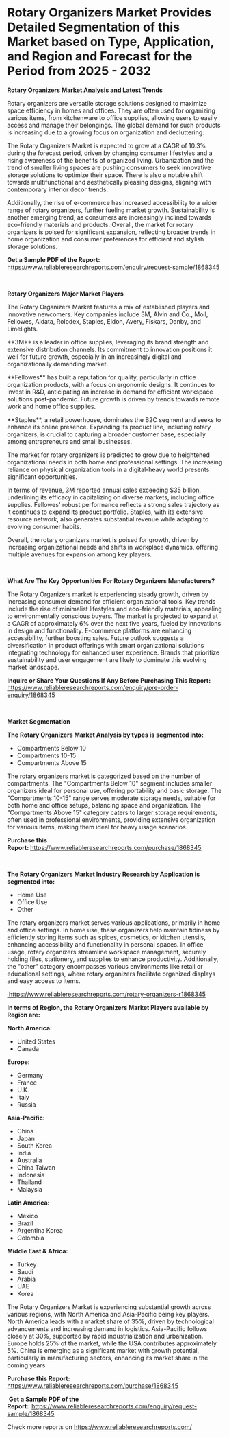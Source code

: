 <p><h1>Rotary Organizers Market Provides Detailed Segmentation of this Market based on Type, Application, and Region and Forecast for the Period from 2025 - 2032</h1></p><p><strong>Rotary Organizers Market Analysis and Latest Trends</strong></p>
<p><p>Rotary organizers are versatile storage solutions designed to maximize space efficiency in homes and offices. They are often used for organizing various items, from kitchenware to office supplies, allowing users to easily access and manage their belongings. The global demand for such products is increasing due to a growing focus on organization and decluttering.</p><p>The Rotary Organizers Market is expected to grow at a CAGR of 10.3% during the forecast period, driven by changing consumer lifestyles and a rising awareness of the benefits of organized living. Urbanization and the trend of smaller living spaces are pushing consumers to seek innovative storage solutions to optimize their space. There is also a notable shift towards multifunctional and aesthetically pleasing designs, aligning with contemporary interior decor trends.</p><p>Additionally, the rise of e-commerce has increased accessibility to a wider range of rotary organizers, further fueling market growth. Sustainability is another emerging trend, as consumers are increasingly inclined towards eco-friendly materials and products. Overall, the market for rotary organizers is poised for significant expansion, reflecting broader trends in home organization and consumer preferences for efficient and stylish storage solutions.</p></p>
<p><strong>Get a Sample PDF of the Report:&nbsp;</strong> <a href="https://www.reliableresearchreports.com/enquiry/request-sample/1868345?utm_campaign=2205&utm_medium=2&utm_source=Github&utm_content=ia&utm_term=07022025&utm_id=rotary-organizers">https://www.reliableresearchreports.com/enquiry/request-sample/1868345</a></p>
<p>&nbsp;</p>
<p><strong>Rotary Organizers Major Market Players</strong></p>
<p><p>The Rotary Organizers Market features a mix of established players and innovative newcomers. Key companies include 3M, Alvin and Co., Moll, Fellowes, Aidata, Rolodex, Staples, Eldon, Avery, Fiskars, Danby, and Limelights. </p><p>**3M** is a leader in office supplies, leveraging its brand strength and extensive distribution channels. Its commitment to innovation positions it well for future growth, especially in an increasingly digital and organizationally demanding market. </p><p>**Fellowes** has built a reputation for quality, particularly in office organization products, with a focus on ergonomic designs. It continues to invest in R&D, anticipating an increase in demand for efficient workspace solutions post-pandemic. Future growth is driven by trends towards remote work and home office supplies.</p><p>**Staples**, a retail powerhouse, dominates the B2C segment and seeks to enhance its online presence. Expanding its product line, including rotary organizers, is crucial to capturing a broader customer base, especially among entrepreneurs and small businesses.</p><p>The market for rotary organizers is predicted to grow due to heightened organizational needs in both home and professional settings. The increasing reliance on physical organization tools in a digital-heavy world presents significant opportunities.</p><p>In terms of revenue, 3M reported annual sales exceeding $35 billion, underlining its efficacy in capitalizing on diverse markets, including office supplies. Fellowes' robust performance reflects a strong sales trajectory as it continues to expand its product portfolio. Staples, with its extensive resource network, also generates substantial revenue while adapting to evolving consumer habits.</p><p>Overall, the rotary organizers market is poised for growth, driven by increasing organizational needs and shifts in workplace dynamics, offering multiple avenues for expansion among key players.</p></p>
<p>&nbsp;</p>
<p><strong>What Are The Key Opportunities For Rotary Organizers Manufacturers?</strong></p>
<p><p>The Rotary Organizers market is experiencing steady growth, driven by increasing consumer demand for efficient organizational tools. Key trends include the rise of minimalist lifestyles and eco-friendly materials, appealing to environmentally conscious buyers. The market is projected to expand at a CAGR of approximately 6% over the next five years, fueled by innovations in design and functionality. E-commerce platforms are enhancing accessibility, further boosting sales. Future outlook suggests a diversification in product offerings with smart organizational solutions integrating technology for enhanced user experience. Brands that prioritize sustainability and user engagement are likely to dominate this evolving market landscape.</p></p>
<p><strong>Inquire or Share Your Questions If Any Before Purchasing This Report:</strong> <a href="https://www.reliableresearchreports.com/enquiry/pre-order-enquiry/1868345?utm_campaign=2205&utm_medium=2&utm_source=Github&utm_content=ia&utm_term=07022025&utm_id=rotary-organizers">https://www.reliableresearchreports.com/enquiry/pre-order-enquiry/1868345</a></p>
<p>&nbsp;</p>
<p><strong>Market Segmentation</strong></p>
<p><strong>The Rotary Organizers Market Analysis by types is segmented into:</strong></p>
<p><ul><li>Compartments Below 10</li><li>Compartments 10-15</li><li>Compartments Above 15</li></ul></p>
<p><p>The rotary organizers market is categorized based on the number of compartments. The "Compartments Below 10" segment includes smaller organizers ideal for personal use, offering portability and basic storage. The "Compartments 10-15" range serves moderate storage needs, suitable for both home and office setups, balancing space and organization. The "Compartments Above 15" category caters to larger storage requirements, often used in professional environments, providing extensive organization for various items, making them ideal for heavy usage scenarios.</p></p>
<p><strong>Purchase this Report:&nbsp;</strong><a href="https://www.reliableresearchreports.com/purchase/1868345?utm_campaign=2205&utm_medium=2&utm_source=Github&utm_content=ia&utm_term=07022025&utm_id=rotary-organizers">https://www.reliableresearchreports.com/purchase/1868345</a></p>
<p>&nbsp;</p>
<p><strong>The Rotary Organizers Market Industry Research by Application is segmented into:</strong></p>
<p><ul><li>Home Use</li><li>Office Use</li><li>Other</li></ul></p>
<p><p>The rotary organizers market serves various applications, primarily in home and office settings. In home use, these organizers help maintain tidiness by efficiently storing items such as spices, cosmetics, or kitchen utensils, enhancing accessibility and functionality in personal spaces. In office usage, rotary organizers streamline workspace management, securely holding files, stationery, and supplies to enhance productivity. Additionally, the "other" category encompasses various environments like retail or educational settings, where rotary organizers facilitate organized displays and easy access to items.</p></p>
<p><a href="https://www.reliableresearchreports.com/rotary-organizers-r1868345?utm_campaign=2205&utm_medium=2&utm_source=Github&utm_content=ia&utm_term=07022025&utm_id=rotary-organizers">&nbsp;https://www.reliableresearchreports.com/rotary-organizers-r1868345</a></p>
<p><strong>In terms of Region, the Rotary Organizers Market Players available by Region are:</strong></p>
<p>
    <p> <strong> North America: </strong>
        <ul>
            <li>United States</li>
            <li>Canada</li>
        </ul>
        </p> 
    <p> <strong> Europe: </strong>
        <ul>
            <li>Germany</li>
            <li>France</li>
            <li>U.K.</li>
            <li>Italy</li>
            <li>Russia</li>
        </ul>
        </p> 
    <p> <strong> Asia-Pacific: </strong>
        <ul>
            <li>China</li>
            <li>Japan</li>
            <li>South Korea</li>
            <li>India</li>
            <li>Australia</li>
            <li>China Taiwan</li>
            <li>Indonesia</li>
            <li>Thailand</li>
            <li>Malaysia</li>
        </ul>
        </p> 
    <p> <strong> Latin America: </strong>
        <ul>
            <li>Mexico</li>
            <li>Brazil</li>
            <li>Argentina Korea</li>
            <li>Colombia</li>
        </ul>
        </p> 
    <p> <strong> Middle East & Africa: </strong>
        <ul>
            <li>Turkey</li>
            <li>Saudi</li>
            <li>Arabia</li>
            <li>UAE</li>
            <li>Korea</li>
        </ul>
    </p>
    </p>
<p><p>The Rotary Organizers Market is experiencing substantial growth across various regions, with North America and Asia-Pacific being key players. North America leads with a market share of 35%, driven by technological advancements and increasing demand in logistics. Asia-Pacific follows closely at 30%, supported by rapid industrialization and urbanization. Europe holds 25% of the market, while the USA contributes approximately 5%. China is emerging as a significant market with growth potential, particularly in manufacturing sectors, enhancing its market share in the coming years.</p></p>
<p><strong>Purchase this Report: </strong><a href="https://www.reliableresearchreports.com/purchase/1868345?utm_campaign=2205&utm_medium=2&utm_source=Github&utm_content=ia&utm_term=07022025&utm_id=rotary-organizers">https://www.reliableresearchreports.com/purchase/1868345</a></p>
<p>&nbsp;<strong>Get a Sample PDF of the Report:&nbsp;&nbsp;</strong><a href="https://www.reliableresearchreports.com/enquiry/request-sample/1868345?utm_campaign=2205&utm_medium=2&utm_source=Github&utm_content=ia&utm_term=07022025&utm_id=rotary-organizers">https://www.reliableresearchreports.com/enquiry/request-sample/1868345</a></p>
<p><strong></strong></p>
<p>Check more reports on <a href="https://www.reliableresearchreports.com/?utm_campaign=2205&utm_medium=2&utm_source=Github&utm_content=ia&utm_term=07022025&utm_id=rotary-organizers">https://www.reliableresearchreports.com/</a></p>